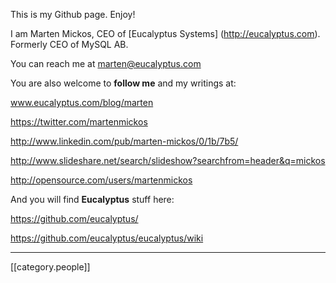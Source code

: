 This is my Github page. Enjoy!

I am Marten Mickos, CEO of [Eucalyptus Systems] (http://eucalyptus.com). Formerly CEO of MySQL AB.

You can reach me at [marten@eucalyptus.com](mailto:marten@eucalyptus.com) <br>


You are also welcome to **follow me** and my writings at:

   www.eucalyptus.com/blog/marten

   https://twitter.com/martenmickos

   http://www.linkedin.com/pub/marten-mickos/0/1b/7b5/

   http://www.slideshare.net/search/slideshow?searchfrom=header&q=mickos

   http://opensource.com/users/martenmickos

And you will find **Eucalyptus** stuff here:

   https://github.com/eucalyptus/

   https://github.com/eucalyptus/eucalyptus/wiki

*****
[[category.people]]
